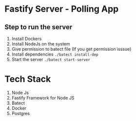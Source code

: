 # **Fastify Server - Polling App**

## Step to run the server

1.  Install Dockers
2.  Install NodeJs on the system
3.  Give permission to batect file (If you get permission isssue)
4.  Install dependencies `./batect install-dep`
5.  Start the server `./batect start-server`

# **Tech Stack**

1.  Node Js
2.  Fastify Framework for Node JS
3.  Batect
4.  Docker
5.  Postgres
